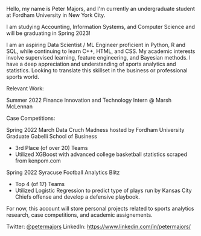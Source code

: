 Hello, my name is Peter Majors, and I'm currently an undergraduate student at Fordham University in New York City. 

I am studying Accounting, Information Systems, and Computer Science and will be graduating in Spring 2023! 

I am an aspiring Data Scientist / ML Engineer proficient in Python, R and SQL, while continuing to learn C++, HTML, and CSS. My academic interests involve supervised learning, feature engineering, and Bayesian methods. I have a deep appreciation and understanding of sports analytics and statistics. Looking to translate this skillset in the business or professional sports world.

Relevant Work:

Summer 2022 Finance Innovation and Technology Intern @ Marsh McLennan


Case Competitions:

Spring 2022 March Data Cruch Madness hosted by Fordham University Graduate Gabelli School of Business
  - 3rd Place (of over 20) Teams
  - Utilized XGBoost with advanced college basketball statistics scraped from kenpom.com

Spring 2022 Syracuse Football Analytics Blitz 
  - Top 4 (of 17) Teams
  - Utilized Logistic Regression to predict type of plays run by Kansas City Chiefs offense and develop a defensive playbook.

For now, this account will store personal projects related to sports analytics research, case competitions, and academic assignements.

Twitter: [@petermajors](https://twitter.com/PeterLMajors)
LinkedIn: https://www.linkedin.com/in/petermajors/
